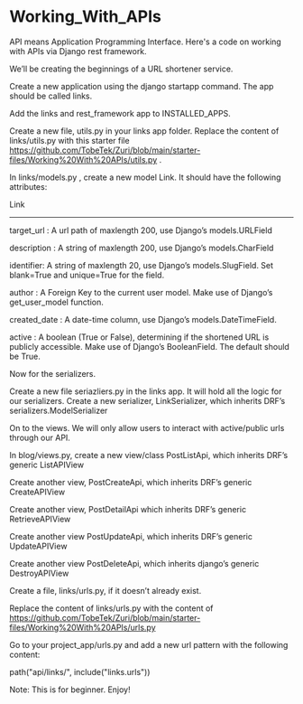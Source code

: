 # Working_With_APIs
API means Application Programming Interface. Here's a code on working with APIs via Django rest framework.
 

We’ll be creating the beginnings of a URL shortener service.

 
Create a new application using the django startapp command. The app should be called links.

Add the links and rest_framework app to INSTALLED_APPS.

 

Create a new file, utils.py in your links app folder. Replace the content of links/utils.py with this starter file https://github.com/TobeTek/Zuri/blob/main/starter-files/Working%20With%20APIs/utils.py . 


 

In links/models.py , create a new model Link. It should have the following attributes:

 Link

--------

target_url : A url path of maxlength 200, use Django’s models.URLField

 

description : A string of maxlength 200, use Django’s models.CharField

 

identifier: A string of maxlength 20, use Django’s models.SlugField. Set blank=True and unique=True for the field.

 

author : A Foreign Key to the current user model. Make use of Django’s get_user_model function.

 

created_date : A date-time column, use Django’s models.DateTimeField.

 

active :  A boolean (True or False), determining if the shortened URL is publicly accessible. Make use of Django’s BooleanField. The default should be True.

 

Now for the serializers. 

Create a new file seriazliers.py in the links app. It will hold all the logic for our serializers.
Create a new serializer, LinkSerializer, which inherits DRF’s serializers.ModelSerializer

 

On to the views. We will only allow users to interact with active/public urls through our API.


In blog/views.py,  create a new view/class PostListApi, which inherits DRF’s generic ListAPIView

 

Create another view, PostCreateApi, which inherits DRF’s generic CreateAPIView
 

Create another view, PostDetailApi which inherits DRF’s generic RetrieveAPIView

 

Create another view PostUpdateApi, which inherits DRF’s generic UpdateAPIView


 

Create another view PostDeleteApi, which inherits django’s generic DestroyAPIView

 

Create a file, links/urls.py, if it doesn’t already exist.

Replace the content of links/urls.py with the content of https://github.com/TobeTek/Zuri/blob/main/starter-files/Working%20With%20APIs/urls.py 

 

Go to your project_app/urls.py and add a new url pattern with the following content:

path("api/links/", include("links.urls"))


Note: This is for beginner.
Enjoy!


